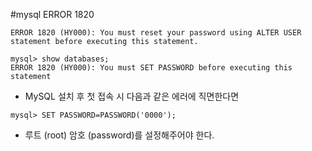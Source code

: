 #mysql ERROR 1820
 
````
ERROR 1820 (HY000): You must reset your password using ALTER USER statement before executing this statement.
````
```` 
mysql> show databases;
ERROR 1820 (HY000): You must SET PASSWORD before executing this statement
````
- MySQL 설치 후 첫 접속 시 다음과 같은 에러에 직면한다면

```` 
mysql> SET PASSWORD=PASSWORD('0000');
````
- 루트 (root) 암호 (password)를 설정해주어야 한다.